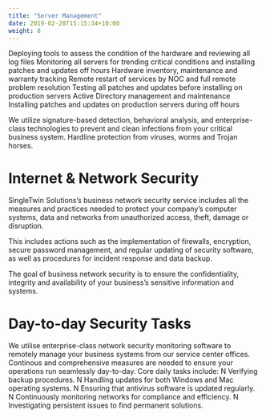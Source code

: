 ```yaml
---
title: "Server Management"
date: 2019-02-28T15:15:34+10:00
weight: 8
---
```


Deploying tools to assess the condition of the hardware and reviewing all log files
Monitoring all servers for trending critical conditions and installing patches and updates off hours
Hardware inventory, maintenance and warranty tracking
Remote restart of services by NOC and full remote problem resolution
Testing all patches and updates before installing on production servers
Active Directory management and maintenance
Installing patches and updates on production servers during off hours


We utilize signature-based detection, behavioral analysis, and enterprise-class technologies to prevent and clean infections from your critical business system. Hardline protection from viruses, worms and Trojan horses.
 


# Internet & Network Security

SingleTwin Solutions’s business network security service includes all the measures and practices needed to protect your company’s computer systems, data and networks from unauthorized access, theft, damage or disruption.

This includes actions such as the implementation of firewalls, encryption, secure password management, and regular updating of security software, as well as procedures for incident response and data backup.

The goal of business network security is to ensure the confidentiality, integrity and availability of your business’s sensitive information and systems.



# Day-to-day Security Tasks

We utilise enterprise-class network security monitoring software to remotely manage your business systems from our service center offices. Continous and comprehensive measures are needed to ensure your operations run seamlessly day-to-day. Core daily tasks include:
N
Verifying backup procedures.
N
Handling updates for both Windows and Mac operating systems.
N
Ensuring that antivirus software is updated regularly.
N
Continuously monitoring networks for compliance and efficiency.
N
Investigating persistent issues to find permanent solutions.
